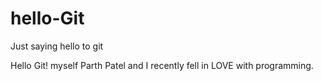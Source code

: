 # hello-Git
Just saying hello to git

Hello Git!
      myself Parth Patel and I recently fell in LOVE with programming.
